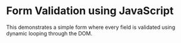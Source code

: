 # Form Validation using JavaScript

This demonstrates a simple form where every field is validated using dynamic looping through the DOM. 
